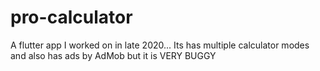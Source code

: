 # pro-calculator
A flutter app I worked on in late 2020... Its has multiple calculator modes and also has ads by AdMob but it is VERY BUGGY
